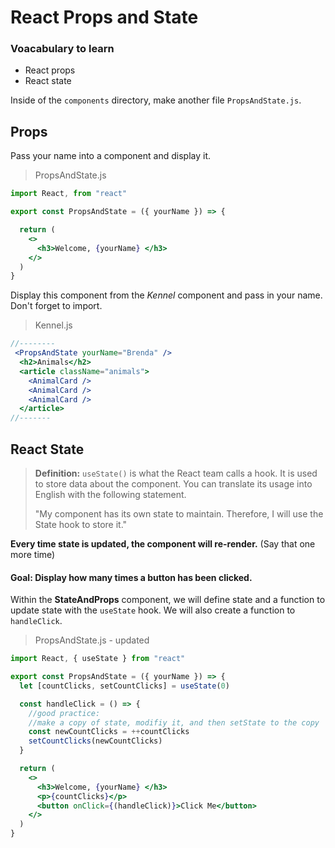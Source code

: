 # React Props and State

### Voacabulary to learn
* React props
* React state

Inside of the `components` directory, make another file `PropsAndState.js`.


## Props
Pass your name into a component and display it.

> PropsAndState.js
```jsx
import React, from "react"

export const PropsAndState = ({ yourName }) => {

  return (
    <>
      <h3>Welcome, {yourName} </h3>
    </>
  )
}
```
Display this component from the *Kennel* component and pass in your name. Don't forget to import.

> Kennel.js
```jsx
//--------
 <PropsAndState yourName="Brenda" />
  <h2>Animals</h2>
  <article className="animals">
    <AnimalCard />
    <AnimalCard />
    <AnimalCard />
  </article>
//-------
```



## React State
> **Definition:** `useState()` is what the React team calls a hook. It is used to store data about the component. You can translate its usage into English with the following statement.
>
> "My component has its own state to maintain. Therefore, I will use the State hook to store it."

**Every time state is updated, the component will re-render.** (Say that one more time)

#### Goal: Display how many times a button has been clicked.

Within the **StateAndProps** component, we will define state and a function to update state with the `useState` hook. We will also create a function to `handleClick`.

> PropsAndState.js - updated
```jsx
import React, { useState } from "react"

export const PropsAndState = ({ yourName }) => {
  let [countClicks, setCountClicks] = useState(0)

  const handleClick = () => {
    //good practice:
    //make a copy of state, modifiy it, and then setState to the copy
    const newCountClicks = ++countClicks
    setCountClicks(newCountClicks)
  }

  return (
    <>
      <h3>Welcome, {yourName} </h3>
      <p>{countClicks}</p>
      <button onClick={(handleClick)}>Click Me</button>
    </>
  )
}
```